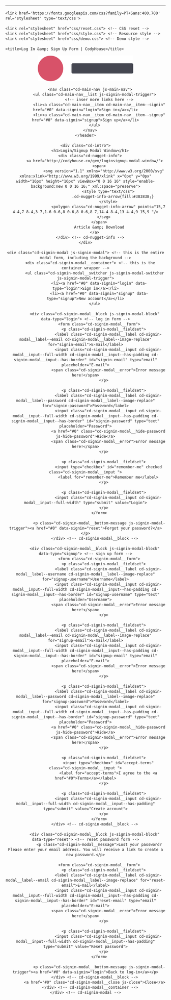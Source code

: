 ----

<head>
	<meta charset="UTF-8">
	<meta name="viewport" content="width=device-width, initial-scale=1">

	<link href='https://fonts.googleapis.com/css?family=PT+Sans:400,700' rel='stylesheet' type='text/css'>

	<link rel="stylesheet" href="css/reset.css"> <!-- CSS reset -->
	<link rel="stylesheet" href="css/style.css"> <!-- Resource style -->
	<link rel="stylesheet" href="css/demo.css"> <!-- Demo style -->
  	
	<title>Log In &amp; Sign Up Form | CodyHouse</title>
</head>
<body>
	<header class="cd-main-header">
		<div class="cd-main-header__logo"><a href="#0"><img src="img/cd-logo.svg" alt="Logo"></a></div>

		<nav class="cd-main-nav js-main-nav">
			<ul class="cd-main-nav__list js-signin-modal-trigger">
				<!-- inser more links here -->
				<li><a class="cd-main-nav__item cd-main-nav__item--signin" href="#0" data-signin="login">Sign in</a></li>
				<li><a class="cd-main-nav__item cd-main-nav__item--signup" href="#0" data-signin="signup">Sign up</a></li>
			</ul>
		</nav>
	</header>

	<div class="cd-intro">
		<h1>Login/Signup Modal Window</h1>
		<div class="cd-nugget-info">
			<a href="http://codyhouse.co/gem/loginsignup-modal-window/">
				<span>
					<svg version="1.1" xmlns="http://www.w3.org/2000/svg" xmlns:xlink="http://www.w3.org/1999/xlink" x="0px" y="0px" width="16px" height="16px" viewBox="0 0 16 16" style="enable-background:new 0 0 16 16;" xml:space="preserve">
						<style type="text/css">
							.cd-nugget-info-arrow{fill:#383838;}
						</style>
						<polygon class="cd-nugget-info-arrow" points="15,7 4.4,7 8.4,3 7,1.6 0.6,8 0.6,8 0.6,8 7,14.4 8.4,13 4.4,9 15,9 "/>
					</svg>
				</span>
				Article &amp; Download
			</a>
		</div> <!-- cd-nugget-info -->
	</div>

	<div class="cd-signin-modal js-signin-modal"> <!-- this is the entire modal form, including the background -->
		<div class="cd-signin-modal__container"> <!-- this is the container wrapper -->
			<ul class="cd-signin-modal__switcher js-signin-modal-switcher js-signin-modal-trigger">
				<li><a href="#0" data-signin="login" data-type="login">Sign in</a></li>
				<li><a href="#0" data-signin="signup" data-type="signup">New account</a></li>
			</ul>

			<div class="cd-signin-modal__block js-signin-modal-block" data-type="login"> <!-- log in form -->
				<form class="cd-signin-modal__form">
					<p class="cd-signin-modal__fieldset">
						<label class="cd-signin-modal__label cd-signin-modal__label--email cd-signin-modal__label--image-replace" for="signin-email">E-mail</label>
						<input class="cd-signin-modal__input cd-signin-modal__input--full-width cd-signin-modal__input--has-padding cd-signin-modal__input--has-border" id="signin-email" type="email" placeholder="E-mail">
						<span class="cd-signin-modal__error">Error message here!</span>
					</p>

					<p class="cd-signin-modal__fieldset">
						<label class="cd-signin-modal__label cd-signin-modal__label--password cd-signin-modal__label--image-replace" for="signin-password">Password</label>
						<input class="cd-signin-modal__input cd-signin-modal__input--full-width cd-signin-modal__input--has-padding cd-signin-modal__input--has-border" id="signin-password" type="text"  placeholder="Password">
						<a href="#0" class="cd-signin-modal__hide-password js-hide-password">Hide</a>
						<span class="cd-signin-modal__error">Error message here!</span>
					</p>

					<p class="cd-signin-modal__fieldset">
						<input type="checkbox" id="remember-me" checked class="cd-signin-modal__input ">
						<label for="remember-me">Remember me</label>
					</p>

					<p class="cd-signin-modal__fieldset">
						<input class="cd-signin-modal__input cd-signin-modal__input--full-width" type="submit" value="Login">
					</p>
				</form>
				
				<p class="cd-signin-modal__bottom-message js-signin-modal-trigger"><a href="#0" data-signin="reset">Forgot your password?</a></p>
			</div> <!-- cd-signin-modal__block -->

			<div class="cd-signin-modal__block js-signin-modal-block" data-type="signup"> <!-- sign up form -->
				<form class="cd-signin-modal__form">
					<p class="cd-signin-modal__fieldset">
						<label class="cd-signin-modal__label cd-signin-modal__label--username cd-signin-modal__label--image-replace" for="signup-username">Username</label>
						<input class="cd-signin-modal__input cd-signin-modal__input--full-width cd-signin-modal__input--has-padding cd-signin-modal__input--has-border" id="signup-username" type="text" placeholder="Username">
						<span class="cd-signin-modal__error">Error message here!</span>
					</p>

					<p class="cd-signin-modal__fieldset">
						<label class="cd-signin-modal__label cd-signin-modal__label--email cd-signin-modal__label--image-replace" for="signup-email">E-mail</label>
						<input class="cd-signin-modal__input cd-signin-modal__input--full-width cd-signin-modal__input--has-padding cd-signin-modal__input--has-border" id="signup-email" type="email" placeholder="E-mail">
						<span class="cd-signin-modal__error">Error message here!</span>
					</p>

					<p class="cd-signin-modal__fieldset">
						<label class="cd-signin-modal__label cd-signin-modal__label--password cd-signin-modal__label--image-replace" for="signup-password">Password</label>
						<input class="cd-signin-modal__input cd-signin-modal__input--full-width cd-signin-modal__input--has-padding cd-signin-modal__input--has-border" id="signup-password" type="text"  placeholder="Password">
						<a href="#0" class="cd-signin-modal__hide-password js-hide-password">Hide</a>
						<span class="cd-signin-modal__error">Error message here!</span>
					</p>

					<p class="cd-signin-modal__fieldset">
						<input type="checkbox" id="accept-terms" class="cd-signin-modal__input ">
						<label for="accept-terms">I agree to the <a href="#0">Terms</a></label>
					</p>

					<p class="cd-signin-modal__fieldset">
						<input class="cd-signin-modal__input cd-signin-modal__input--full-width cd-signin-modal__input--has-padding" type="submit" value="Create account">
					</p>
				</form>
			</div> <!-- cd-signin-modal__block -->

			<div class="cd-signin-modal__block js-signin-modal-block" data-type="reset"> <!-- reset password form -->
				<p class="cd-signin-modal__message">Lost your password? Please enter your email address. You will receive a link to create a new password.</p>

				<form class="cd-signin-modal__form">
					<p class="cd-signin-modal__fieldset">
						<label class="cd-signin-modal__label cd-signin-modal__label--email cd-signin-modal__label--image-replace" for="reset-email">E-mail</label>
						<input class="cd-signin-modal__input cd-signin-modal__input--full-width cd-signin-modal__input--has-padding cd-signin-modal__input--has-border" id="reset-email" type="email" placeholder="E-mail">
						<span class="cd-signin-modal__error">Error message here!</span>
					</p>

					<p class="cd-signin-modal__fieldset">
						<input class="cd-signin-modal__input cd-signin-modal__input--full-width cd-signin-modal__input--has-padding" type="submit" value="Reset password">
					</p>
				</form>

				<p class="cd-signin-modal__bottom-message js-signin-modal-trigger"><a href="#0" data-signin="login">Back to log-in</a></p>
			</div> <!-- cd-signin-modal__block -->
			<a href="#0" class="cd-signin-modal__close js-close">Close</a>
		</div> <!-- cd-signin-modal__container -->
	</div> <!-- cd-signin-modal -->
<script src="js/placeholders.min.js"></script> <!-- polyfill for the HTML5 placeholder attribute -->
<script src="js/main.js"></script> <!-- Resource JavaScript -->
</body>
